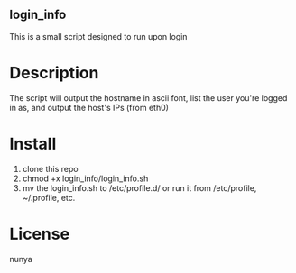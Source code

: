 ## login_info

This is a small script designed to run upon login

# Description

The script will output the hostname in ascii font, list the user you're logged in as, and output the host's IPs (from eth0)

# Install

1. clone this repo
2. chmod +x login_info/login_info.sh
3. mv the login_info.sh to /etc/profile.d/ or run it from /etc/profile, ~/.profile, etc.

# License

nunya
